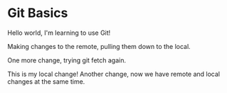 # Git Basics

Hello world, I'm learning to use Git!

Making changes to the remote, pulling them down to the local.

One more change, trying git fetch again.

This is my local change!
Another change, now we have remote and local changes at the same time.
